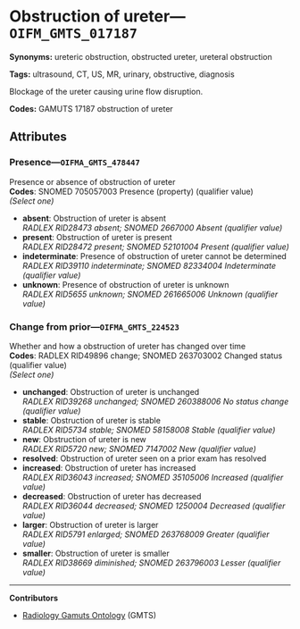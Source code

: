 # Obstruction of ureter—`OIFM_GMTS_017187`

**Synonyms:** ureteric obstruction, obstructed ureter, ureteral obstruction

**Tags:** ultrasound, CT, US, MR, urinary, obstructive, diagnosis

Blockage of the ureter causing urine flow disruption.

**Codes:** GAMUTS 17187 obstruction of ureter

## Attributes

### Presence—`OIFMA_GMTS_478447`

Presence or absence of obstruction of ureter  
**Codes**: SNOMED 705057003 Presence (property) (qualifier value)  
*(Select one)*

- **absent**: Obstruction of ureter is absent  
_RADLEX RID28473 absent; SNOMED 2667000 Absent (qualifier value)_
- **present**: Obstruction of ureter is present  
_RADLEX RID28472 present; SNOMED 52101004 Present (qualifier value)_
- **indeterminate**: Presence of obstruction of ureter cannot be determined  
_RADLEX RID39110 indeterminate; SNOMED 82334004 Indeterminate (qualifier value)_
- **unknown**: Presence of obstruction of ureter is unknown  
_RADLEX RID5655 unknown; SNOMED 261665006 Unknown (qualifier value)_

### Change from prior—`OIFMA_GMTS_224523`

Whether and how a obstruction of ureter has changed over time  
**Codes**: RADLEX RID49896 change; SNOMED 263703002 Changed status (qualifier value)  
*(Select one)*

- **unchanged**: Obstruction of ureter is unchanged  
_RADLEX RID39268 unchanged; SNOMED 260388006 No status change (qualifier value)_
- **stable**: Obstruction of ureter is stable  
_RADLEX RID5734 stable; SNOMED 58158008 Stable (qualifier value)_
- **new**: Obstruction of ureter is new  
_RADLEX RID5720 new; SNOMED 7147002 New (qualifier value)_
- **resolved**: Obstruction of ureter seen on a prior exam has resolved  
- **increased**: Obstruction of ureter has increased  
_RADLEX RID36043 increased; SNOMED 35105006 Increased (qualifier value)_
- **decreased**: Obstruction of ureter has decreased  
_RADLEX RID36044 decreased; SNOMED 1250004 Decreased (qualifier value)_
- **larger**: Obstruction of ureter is larger  
_RADLEX RID5791 enlarged; SNOMED 263768009 Greater (qualifier value)_
- **smaller**: Obstruction of ureter is smaller  
_RADLEX RID38669 diminished; SNOMED 263796003 Lesser (qualifier value)_

---

**Contributors**

- [Radiology Gamuts Ontology](https://gamuts.net/) (GMTS)